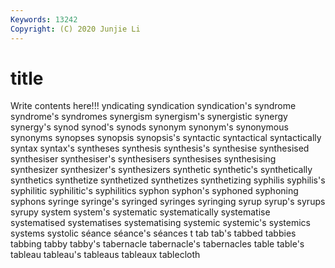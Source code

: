 ```yaml
---
Keywords: 13242
Copyright: (C) 2020 Junjie Li
---
```


# title

Write contents here!!!
yndicating 
syndication 
syndication's 
syndrome 
syndrome's 
syndromes 
synergism 
synergism's
synergistic 
synergy 
synergy's 
synod 
synod's 
synods 
synonym 
synonym's 
synonymous 
synonyms
synopses 
synopsis 
synopsis's 
syntactic 
syntactical 
syntactically 
syntax 
syntax's 
syntheses 
synthesis
synthesis's 
synthesise 
synthesised 
synthesiser 
synthesiser's 
synthesisers 
synthesises 
synthesising 
synthesizer 
synthesizer's
synthesizers 
synthetic 
synthetic's 
synthetically 
synthetics 
synthetize 
synthetized 
synthetizes 
synthetizing 
syphilis
syphilis's 
syphilitic 
syphilitic's 
syphilitics 
syphon 
syphon's 
syphoned 
syphoning 
syphons 
syringe
syringe's 
syringed 
syringes 
syringing 
syrup 
syrup's 
syrups 
syrupy 
system 
system's
systematic 
systematically 
systematise 
systematised 
systematises 
systematising 
systemic 
systemic's 
systemics 
systems
systolic 
séance 
séance's 
séances 
t 
tab 
tab's 
tabbed 
tabbies 
tabbing
tabby 
tabby's 
tabernacle 
tabernacle's 
tabernacles 
table 
table's 
tableau 
tableau's 
tableaus
tableaux 
tablecloth 
